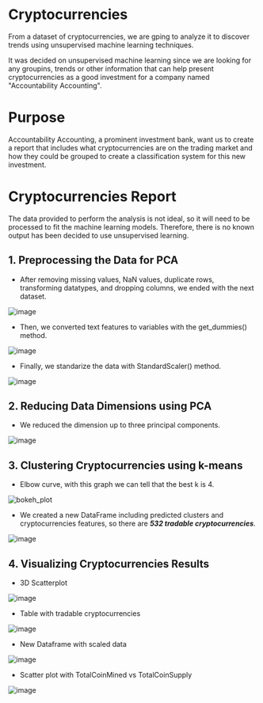 # Cryptocurrencies
From a dataset of cryptocurrencies, we are gping to analyze it to discover trends using unsupervised machine learning techniques. 

It was decided on unsupervised machine learning since we are looking for any groupins, trends or other information that can help present cryptocurrencies as a good investment for a company named "Accountability Accounting".

# Purpose
Accountability Accounting, a prominent investment bank, want us to create a report that includes what cryptocurrencies are on the trading market and how they could be grouped to create a classification system for this new investment.

# Cryptocurrencies Report

The data provided to perform the analysis is not ideal, so it will need to be processed to fit the machine learning models. Therefore, there is no known output has been decided to use unsupervised learning.

## 1. Preprocessing the Data for PCA
- After removing missing values, NaN values, duplicate rows, transforming datatypes, and dropping columns, we ended with the next dataset.

![image](https://user-images.githubusercontent.com/43974872/206102273-68a88f0f-5fa0-4048-813f-8f1cede73fa4.png)

- Then, we converted text features to variables with the get_dummies() method.

![image](https://user-images.githubusercontent.com/43974872/206102752-b77bd251-3e4b-4f42-9347-232e9047b70f.png)

- Finally, we standarize the data with StandardScaler() method.

![image](https://user-images.githubusercontent.com/43974872/206103969-a8a96c11-ca0b-46d3-b68b-e69ce62c3968.png)


## 2. Reducing Data Dimensions using PCA
- We reduced the dimension up to three principal components.

![image](https://user-images.githubusercontent.com/43974872/206108696-f0f10413-eccf-4cc3-b09d-ba3f28aa560d.png)

## 3. Clustering Cryptocurrencies using k-means
- Elbow curve, with this graph we can tell that the best k is 4.

![bokeh_plot](https://user-images.githubusercontent.com/43974872/206112132-958b8556-a8d4-4d76-98f1-232e83a79b66.png)

- We created a new DataFrame including predicted clusters and cryptocurrencies features, so there are ***532 tradable cryptocurrencies***.

![image](https://user-images.githubusercontent.com/43974872/206111978-4ee61a93-27ff-43bf-a49d-9711909bc5a7.png)

## 4. Visualizing Cryptocurrencies Results
- 3D Scatterplot

![image](https://user-images.githubusercontent.com/43974872/206115409-f92d6125-583f-4a5a-b633-862e0f802adf.png)

- Table with tradable cryptocurrencies

![image](https://user-images.githubusercontent.com/43974872/206115906-556c5092-0811-44d6-9660-656c0ebf8feb.png)

- New Dataframe with scaled data

![image](https://user-images.githubusercontent.com/43974872/206120578-1b153ced-1adc-48f0-9006-2ced8a224577.png)


- Scatter plot with TotalCoinMined vs TotalCoinSupply

![image](https://user-images.githubusercontent.com/43974872/206120902-e4c9bc92-db70-488f-8860-c6a5f8ead85f.png)

